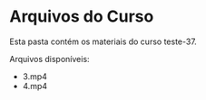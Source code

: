 # Arquivos do Curso

Esta pasta contém os materiais do curso teste-37.

Arquivos disponíveis:
- 3.mp4
- 4.mp4